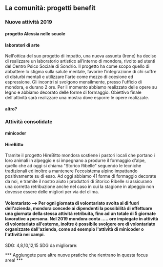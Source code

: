 ## La comunità: progetti benefit

### Nuove attività 2019

#### progetto Alessia nelle scuole

#### laboratori di arte
Nell'ottica del suo progetto di impatto, una nuova assunta (Irene) ha deciso di realizzare un laboratorio artistico all'interno di mondora, rivolto ad utenti del Centro Psico Sociale di Sondrio. Il progetto ha come scopo quello di abbattere lo stigma sulla salute mentale, favorire l'integrazione di chi soffre di disturbi mentali e utilizzare l'arte come mezzo di coesione ed espressione.
Gli incontri si svolgono mensilmente, presso l'ufficio di mondora, e durano 2 ore. Per il momento abbiamo realizzato delle opere su legno e abbiamo decorato delle forme di formaggio. Obiettivo finale dell'attività sarà realizzare una mostra dove esporre le opere realizzate.

#### altro?

### Attività consolidate

#### minicoder

#### HireBitto 
Tramite il progetto HireBitto mondora sostiene i pastori locali che portano i loro animali in alpeggio e si impegnano a produrre il formaggio d'alpe, quello che ad oggi si chiama "Storico Ribelle" seguendo le tecniche tradizionali ed inoltre a mantenere l'ecosistema alpino impattando positivamente su di esso. 
Ad oggi abbiamo 41 forme di formaggio decorate da noi, e tramite il nostro aiuto i produttori di Storico Ribelle si assicurano una corretta retribuzione anche nel caso in cui la stagione in alpeggio non dovesse essere delle migliori per via del clima.

#### Volontariato --> Per ogni giornata di volontariato svolta al di fuori dell'azienda, mondora concede ai dipendenti la possibilità di effettuare una giornata della stessa attività retribuita, fino ad un totale di 5 giornate lavorative a persona. Nel 2019 mondora conta ..... ore impiegate in attività di volontariato all'esterno, inoltre è possibile svolgere ore di volontariato organizzate dall'azienda, come ad esempio l'attività di minicoder o l'attività nei campi. 

SDG: 4,8,10,12,15
SDG da migliorare: 

*** Aggiungete pure altre nuove pratiche che rientrano in questa focus area! ***
